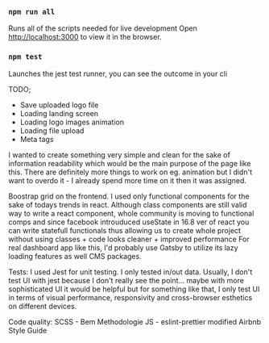 ### `npm run all`

Runs all of the scripts needed for live development
Open [http://localhost:3000](http://localhost:3000) to view it in the browser.


### `npm test`

Launches the jest test runner, you can see the outcome in your cli



TODO;
-  Save uploaded logo file
-  Loading landing screen
-  Loading logo images animation
-  Loading file upload
-  Meta tags


I wanted to create something very simple and clean for the sake of information readability
which would be the main purpose of the page like this. There are definitely more things to work on eg. animation
but I didn't want to overdo it - I already spend more time on it then it was assigned.


Boostrap grid on the frontend.
I used only functional components for the sake of todays trends in react.
Although class components are still valid way to write a react component,
whole community is moving to functional comps and since facebook introuduced
useState in 16.8 ver of react you can write statefull functionals thus allowing us
to create whole project without using classes + code looks cleaner + improved performance
For real dashboard app like this, I'd probably use Gatsby to utilize its lazy loading features as well
CMS packages.

Tests:
I used Jest for unit testing. I only tested in/out data. Usually, I don't test UI with jest because
I don't really see the point... maybe with more sophisticated UI it would be helpful but for something
like that, I only test UI in terms of visual performance, responsivity and cross-browser esthetics on different
devices.


Code quality:
  SCSS - Bem Methodologie
  JS - eslint-prettier modified Airbnb Style Guide
